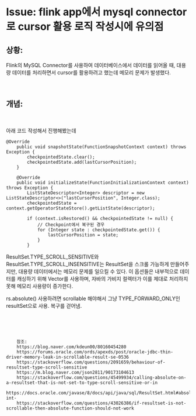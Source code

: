 <!--
author: Dailyscat
purpose: issue arrange
rules:
 (1) 헤더와 문단사이
    <br/>
    <br/>
 (2) 코드가 작성되는 부분은 >로 정리
 (3) 참조는 해당 내용 바로 아래
    <br/>
    <br/>
 (4) 명령어는 bold
 (5) 방안은 ## 안의 과정은 ###
-->

# Issue: flink app에서 mysql connector로 cursor 활용 로직 작성시에 유의점

## 상황:

Flink의 MySQL Connector를 사용하여 데이터베이스에서 데이터를 읽어올 때, 대용량 데이터를 처리하면서 cursor를 활용하려고 했는데 메모리 문제가 발생했다.
<br/>

<br/>

## 개념:

<br/>

아래 코드 작성해서 진행해봤는데

```
@Override
    public void snapshotState(FunctionSnapshotContext context) throws Exception {
        checkpointedState.clear();
        checkpointedState.add(lastCursorPosition);
    }

    @Override
    public void initializeState(FunctionInitializationContext context) throws Exception {
        ListStateDescriptor<Integer> descriptor = new ListStateDescriptor<>("lastCursorPosition", Integer.class);
        checkpointedState = context.getOperatorStateStore().getListState(descriptor);

        if (context.isRestored() && checkpointedState != null) {
            // Checkpoint에서 복구된 경우
            for (Integer state : checkpointedState.get()) {
                lastCursorPosition = state;
            }
        }
```

ResultSet.TYPE_SCROLL_SENSITIVE와 ResultSet.TYPE_SCROLL_INSENSITIVE는 ResultSet을 스크롤 가능하게 만들어주지만, 대용량 데이터에서는 메모리 문제를 일으킬 수 있다.
이 옵션들은 내부적으로 데이터를 캐싱하기 위해 Vector를 사용하며, 자바의 가비지 컬렉터가 이를 제대로 처리하지 못해 메모리 사용량이 증가한다.

rs.absolute() 사용하려면 scrollable 해야해서 그냥 TYPE_FORWARD_ONLY인 resultSet으로 사용. 복구를 걷어냄.

<br/>
<br/>
<br/>

        참조:
        https://blog.naver.com/kdeun00/80160454280
        https://forums.oracle.com/ords/apexds/post/oracle-jdbc-thin-driver-memory-leak-in-scrollable-result-se-0536
        https://stackoverflow.com/questions/2091659/behaviour-of-resultset-type-scroll-sensitive
        https://m.blog.naver.com/json2811/90173104613
        https://stackoverflow.com/questions/45499934/calling-absolute-on-a-resultset-that-is-not-set-to-type-scroll-sensitive-or-in
        https://docs.oracle.com/javase/8/docs/api/java/sql/ResultSet.html#absolute-int-
        https://stackoverflow.com/questions/43026386/if-resultset-is-not-scrollable-then-absolute-function-should-not-work

<br/>
